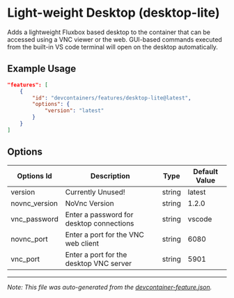 
# Light-weight Desktop (desktop-lite)

Adds a lightweight Fluxbox based desktop to the container that can be accessed using a VNC viewer or the web. GUI-based commands executed from the built-in VS code terminal will open on the desktop automatically.

## Example Usage

```json
"features": [
    {
        "id": "devcontainers/features/desktop-lite@latest",
        "options": {
            "version": "latest"
        }
    }
]
```

## Options

| Options Id | Description | Type | Default Value |
|-----|-----|-----|-----|
| version | Currently Unused! | string | latest |
| novnc_version | NoVnc Version | string | 1.2.0 |
| vnc_password | Enter a password for desktop connections | string | vscode |
| novnc_port | Enter a port for the VNC web client | string | 6080 |
| vnc_port | Enter a port for the desktop VNC server | string | 5901 |

---

_Note: This file was auto-generated from the [devcontainer-feature.json](./devcontainer-feature.json)._
